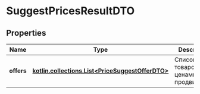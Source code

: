
# SuggestPricesResultDTO

## Properties
| Name | Type | Description | Notes |
| ------------ | ------------- | ------------- | ------------- |
| **offers** | [**kotlin.collections.List&lt;PriceSuggestOfferDTO&gt;**](PriceSuggestOfferDTO.md) | Список товаров с ценами для продвижения. |  |



